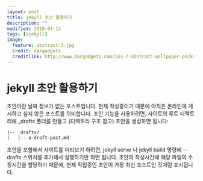 ```yaml
---
layout: post
title: jekyll 초안 활용하기
description: ""
modified: 2018-07-13
tags: [sjekyll]
image:
  feature: abstract-3.jpg
  credit: dargadgetz
  creditlink: http://www.dargadgetz.com/ios-7-abstract-wallpaper-pack-for-iphone-5-and-ipod-touch-retina/
---
```


# jekyll 초안 활용하기

초안이란 날짜 정보가 없는 포스트입니다. 현재 작성중이기 때문에 아직은 온라인에 게시하고 싶지 않은 포스트를 의미합니다. 초안 기능을 사용하려면, 사이트의 루트 디렉토리에 _drafts 폴더를 만들고 (디렉토리 구조 참고) 초안을 생성하면 됩니다:

```
|-- _drafts/
|   |-- a-draft-post.md
```

초안을 포함해서 사이트를 미리보기 하려면, jekyll serve 나 jekyll build 명령에 --drafts 스위치를 추가해서 실행하기만 하면 됩니다. 초안의 작성시간에 해당 파일의 수정시간을 할당하기 때문에, 현재 작업중인 초안이 가장 최신 포스트인 것처럼 표시됩니다.

